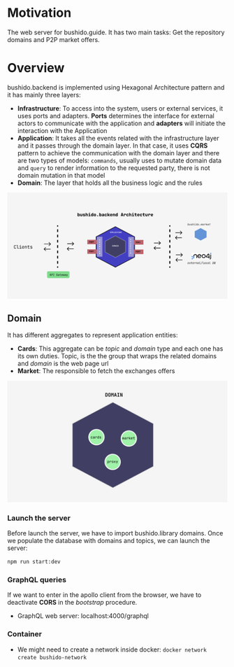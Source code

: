 # Motivation
The web server for bushido.guide. It has two main tasks: Get the repository domains and P2P market offers.

# Overview

bushido.backend is implemented using Hexagonal Architecture pattern and it has mainly three layers:

- __Infrastructure__: To access into the system, users or external services, it uses ports and adapters. __Ports__ determines the interface for external actors to communicate with the application and __adapters__ will initiate the interaction with the Application
- __Application__: It takes all the events related with the infrastructure layer and it passes through the domain layer. In that case, it uses __CQRS__ pattern to achieve the communication with the domain layer and there are two types of models: `commands`, usually uses to mutate domain data and `query` to render information to the requested party, there is not domain mutation in that model
- __Domain__: The layer that holds all the business logic and the rules 

![Hexagonal](./docs/assets/arch.png)

## Domain
It has different aggregates to represent application entities:
- __Cards__: This aggregate can be *topic* and *domain* type and each one has its own duties. Topic, is the the group that wraps the related domains and *domain* is the web page url
- __Market__: The responsible to fetch the exchanges offers

![domain](./docs/assets/domain.png)


### Launch the server
Before launch the server, we have to import bushido.library domains. Once we populate the database with domains and topics, we can launch the server:
```bash
npm run start:dev
```

### GraphQL queries
If we want to enter in the apollo client from the browser, we have to deactivate **CORS** in the *bootstrap* procedure.
- GraphQL web server: localhost:4000/graphql

### Container
- We might need to create a network inside docker: `docker network create bushido-network`